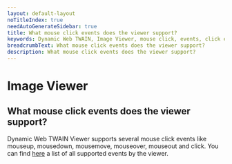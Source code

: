 ```yaml
---
layout: default-layout
noTitleIndex: true
needAutoGenerateSidebar: true
title: What mouse click events does the viewer support?
keywords: Dynamic Web TWAIN, Image Viewer, mouse click, events, click events
breadcrumbText: What mouse click events does the viewer support?
description: What mouse click events does the viewer support?
---
```


# Image Viewer

## What mouse click events does the viewer support?

Dynamic Web TWAIN Viewer supports several mouse click events like mouseup, mousedown, mousemove, mouseover, mouseout and click. You can find <a href="https://www.dynamsoft.com/web-twain/docs-archive/v17.2.1/info/api/WebTwain_Viewer.html#events" target="_blank">here</a> a list of all supported events by the viewer.
